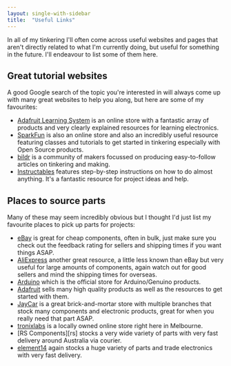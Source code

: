 ```yaml
---
layout: single-with-sidebar
title:  "Useful Links"
---
```


In all of my tinkering I'll often come across useful websites and pages that aren't directly related to what I'm currently doing, but useful for something in the future. I'll endeavour to list some of them here.

## Great tutorial websites
A good Google search of the topic you're interested in will always come up with many great websites to help you along, but here are some of my favourites:

- [Adafruit Learning System][adafruit-learn] is an online store with a fantastic array of products and very clearly explained resources for learning electronics.
- [SparkFun][sparkfun-tutorials] is also an online store and also an incredibly useful resource featuring classes and tutorials to get started in tinkering especially with Open Source products.
- [bildr][bildr] is a community of makers focussed on producing easy-to-follow articles on tinkering and making.
- [Instructables][instructables] features step-by-step instructions on how to do almost anything. It's a fantastic resource for project ideas and help.

## Places to source parts
Many of these may seem incredibly obvious but I thought I'd just list my favourite places to pick up parts for projects:

- [eBay][eBay] is great for cheap components, often in bulk, just make sure you check out the feedback rating for sellers and shipping times if you want things ASAP.
- [AliExpress][aliexpress] another great resource, a little less known than eBay but very useful for large amounts of components, again watch out for good sellers and mind the shipping times for overseas.
- [Arduino][arduino-store] which is the official store for Arduino/Genuino products.
- [Adafruit][adafruit] sells many high quality products as well as the resources to get started with them.
- [JayCar][jaycar] is a great brick-and-mortar store with multiple branches that stock many components and electronic products, great for when you really need that part ASAP.
- [tronixlabs][tronixlabs] is a locally owned online store right here in Melbourne.
- [RS Components][rs] stocks a very wide variety of parts with very fast delivery around Australia via courier.
- [element14][element14] again stocks a huge variety of parts and trade electronics with very fast delivery.


[sparkfun-tutorials]:	https://learn.sparkfun.com/tutorials
[adafruit-learn]:		https://learn.adafruit.com/
[bildr]:				http://bildr.org/
[instructables]:		http://www.instructables.com/

[eBay]:					http://www.ebay.com.au/
[aliexpress]:			http://www.aliexpress.com/
[adafruit]:				https://www.adafruit.com/
[arduino-store]:		https://store.arduino.cc/
[tronixlabs]:			http://tronixlabs.com.au/
[jaycar]:				http://www.jaycar.com.au/
[element14]:			http://au.element14.com/